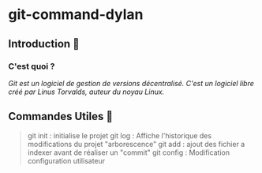 # git-command-dylan

## Introduction :rocket:

### C'est quoi ?
*Git est un logiciel de gestion de versions décentralisé. 
C'est un logiciel libre créé par Linus Torvalds, auteur du noyau Linux.*

## Commandes Utiles :metal:
	
> git init  : initialise le projet 
> git log	: Affiche l'historique des modifications du projet "arborescence"
> git add	: ajout des fichier a indexer avant de réaliser un "commit"
> git config : Modification configuration utilisateur
	
